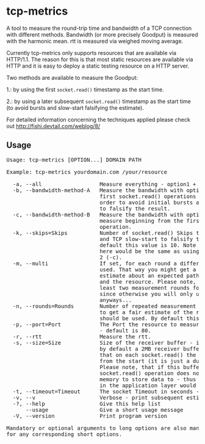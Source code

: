 # tcp-metrics
A tool to measure the round-trip time and bandwidth of a TCP connection with different methods.
Bandwidth (or more precisely Goodput) is measured with the harmonic mean. 
rtt is measured via weighed moving average. 

Currently tcp-metrics only supports resources that are available via HTTP/1.1. The reason for this 
is that most static resources are available via HTTP and it is easy to deploy a static testing resource 
on a HTTP server. 

Two methods are available to measure the Goodput:

1.: by using the first `socket.read()` timestamp as the start time.

2.: by using a later subsequent `socket.read()` timestamp as the start time (to avoid bursts and slow-start falsifying the estimate).

For detailed information concerning the techniques applied please check out http://fishi.devtail.com/weblog/8/

Usage
--------------
<pre>
Usage: tcp-metrics [OPTION...] DOMAIN PATH

Example: tcp-metrics yourdomain.com /your/resource

  -a, --all                  Measure everything - option1 + option2 + rtt.
  -b, --bandwidth-method-A   Measure the bandwidth with option 1, meaning the
                             first socket.read() operations are skipped in
                             order to avoid initial bursts and TCP slow-start
                             to falsify the result.
  -c, --bandwidth-method-B   Measure the bandwidth with option 2, meaning we
                             measure beginning from the first socket.read()
                             operation.
  -k, --skips=Skips          Number of socket.read() Skips to avoid bursting
                             and TCP slow-start to falsify the result - by
                             default this value is 10. Note that a value of 0
                             here would be the same as using measurement option
                             2 (-c).
  -m, --multi                If set, for each round a different TCP socket is
                             used. That way you might get a better overall
                             estimate about an expected path between the client
                             and the resource. Please note, that you need at
                             least two measurement rounds for this option,
                             since otherwise you will only use one TCP socket
                             anyways...
  -n, --rounds=Rounds        Number of repeated measurement Rounds. In order
                             to get a fair estimate of the rtt, several rounds
                             should be used. By default this value is 1.
  -p, --port=Port            The Port the resource to measure is available at
                             - default is 80.
  -r, --rtt                  Measure the rtt.
  -s, --size=Size            Size of the receiver buffer - if not specified,
                             by default a 2MB receiver buffer is used. Note
                             that on each socket.read() the buffer is written
                             from the start (it is just a dummy buffer...).
                             Please note, that if this buffer is to small, the
                             socket.read() operation does not have enough
                             memory to store data to - thus a huge bottleneck
                             in the application layer would occur.
  -t, --timeout=Timeout      The socket Timeout in seconds - by default 2s.
  -v, --v                    Verbose - print subsequent estimates to stdout.
  -?, --help                 Give this help list
      --usage                Give a short usage message
  -V, --version              Print program version

Mandatory or optional arguments to long options are also mandatory or optional
for any corresponding short options.
</pre>
